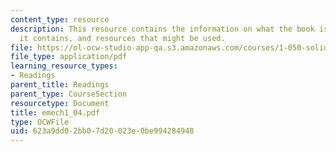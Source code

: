 ```yaml
---
content_type: resource
description: This resource contains the information on what the book is about, what
  it contains, and resources that might be used.
file: https://ol-ocw-studio-app-qa.s3.amazonaws.com/courses/1-050-solid-mechanics-fall-2004/623a9dd02bb07d20023e0be994284948_emech1_04.pdf
file_type: application/pdf
learning_resource_types:
- Readings
parent_title: Readings
parent_type: CourseSection
resourcetype: Document
title: emech1_04.pdf
type: OCWFile
uid: 623a9dd0-2bb0-7d20-023e-0be994284948
---
```

